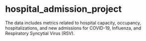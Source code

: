 # hospital_admission_project
The data includes metrics related to hospital capacity, occupancy, hospitalizations, and new admissions for COVID-19, Influenza, and Respiratory Syncytial Virus (RSV).

